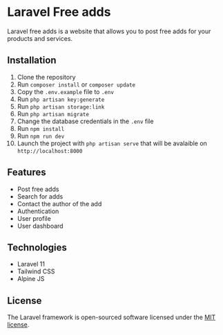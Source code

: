 # Laravel Free adds

Laravel free adds is a website that allows you to post free adds for your products and services.

## Installation

1. Clone the repository
2. Run `composer install` or `composer update`
3. Copy the `.env.example` file to `.env`
4. Run `php artisan key:generate`
5. Run `php artisan storage:link`
6. Run `php artisan migrate`
7. Change the database credentials in the `.env` file
8. Run `npm install`
9. Run `npm run dev`
10. Launch the project with `php artisan serve` that will be avalaible on `http://localhost:8000`

## Features

- Post free adds
- Search for adds
- Contact the author of the add
- Authentication
- User profile
- User dashboard

## Technologies

- Laravel 11
- Tailwind CSS
- Alpine JS

## License

The Laravel framework is open-sourced software licensed under the [MIT license](https://opensource.org/licenses/MIT).
